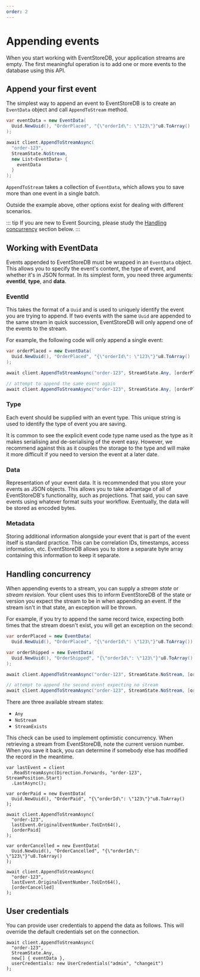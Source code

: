 ```yaml
---
order: 2
---
```


# Appending events

When you start working with EventStoreDB, your application streams are empty. The
first meaningful operation is to add one or more events to the database using
this API.

## Append your first event

The simplest way to append an event to EventStoreDB is to create an `EventData` object and call `AppendToStream` method.

```cs
var eventData = new EventData(
  Uuid.NewUuid(), "OrderPlaced", "{\"orderId\": \"123\"}"u8.ToArray()
);

await client.AppendToStreamAsync(
  "order-123",
  StreamState.NoStream,
  new List<EventData> {
    eventData
  }
);
```

`AppendToStream` takes a collection of `EventData`, which allows you to save more than one event in a single batch.
 
Outside the example above, other options exist for dealing with different scenarios. 

::: tip
If you are new to Event Sourcing, please study the [Handling concurrency](#handling-concurrency) section below.
:::

## Working with EventData

Events appended to EventStoreDB must be wrapped in an `EventData` object. This allows you to specify the event's content, the type of event, and whether it's in JSON format. In its simplest form, you need three arguments:  **eventId**, **type**, and **data**.

### EventId

This takes the format of a `Uuid` and is used to uniquely identify the event you are trying to append. If two events with the same `Uuid` are appended to the same stream in quick succession, EventStoreDB will only append one of the events to the stream. 

For example, the following code will only append a single event:

```cs
var orderPlaced = new EventData(
  Uuid.NewUuid(), "OrderPlaced", "{\"orderId\": \"123\"}"u8.ToArray()
);

await client.AppendToStreamAsync("order-123", StreamState.Any, [orderPlaced]);

// attempt to append the same event again
await client.AppendToStreamAsync("order-123", StreamState.Any, [orderPlaced]);
```

### Type

Each event should be supplied with an event type. This unique string is used to identify the type of event you are saving. 

It is common to see the explicit event code type name used as the type as it makes serialising and de-serialising of the event easy. However, we recommend against this as it couples the storage to the type and will make it more difficult if you need to version the event at a later date.

### Data

Representation of your event data. It is recommended that you store your events as JSON objects.  This allows you to take advantage of all of EventStoreDB's functionality, such as projections. That said, you can save events using whatever format suits your workflow. Eventually, the data will be stored as encoded bytes.

### Metadata

Storing additional information alongside your event that is part of the event itself is standard practice. This can be correlation IDs, timestamps, access information, etc. EventStoreDB allows you to store a separate byte array containing this information to keep it separate.

## Handling concurrency

When appending events to a stream, you can supply a *stream state* or *stream revision*. Your client uses this to inform EventStoreDB of the state or version you expect the stream to be in when appending an event. If the stream isn't in that state, an exception will be thrown. 

For example, if you try to append the same record twice, expecting both times that the stream doesn't exist, you will get an exception on the second:

```cs
var orderPlaced = new EventData(
  Uuid.NewUuid(), "OrderPlaced", "{\"orderId\": \"123\"}"u8.ToArray());

var orderShipped = new EventData(
  Uuid.NewUuid(), "OrderShipped", "{\"orderId\": \"123\"}"u8.ToArray()
);

await client.AppendToStreamAsync("order-123", StreamState.NoStream, [orderPlaced]);

// attempt to append the second event expecting no stream
await client.AppendToStreamAsync("order-123", StreamState.NoStream, [orderShipped]);
```

There are three available stream states: 
- `Any`
- `NoStream`
- `StreamExists`

This check can be used to implement optimistic concurrency. When retrieving a
stream from EventStoreDB, note the current version number. When you save it
back, you can determine if somebody else has modified the record in the
meantime.

```cs{1-3,11,21}
var lastEvent = client
  .ReadStreamAsync(Direction.Forwards, "order-123", StreamPosition.Start)
  .LastAsync();

var orderPaid = new EventData(
  Uuid.NewUuid(), "OrderPaid", "{\"orderId\": \"123\"}"u8.ToArray()
);

await client.AppendToStreamAsync(
  "order-123",
  lastEvent.OriginalEventNumber.ToUInt64(),
  [orderPaid]
);

var orderCancelled = new EventData(
  Uuid.NewUuid(), "OrderCancelled", "{\"orderId\": \"123\"}"u8.ToArray()
);

await client.AppendToStreamAsync(
  "order-123",
  lastEvent.OriginalEventNumber.ToUInt64(),
  [orderCancelled]
);
```

## User credentials

You can provide user credentials to append the data as follows. This will override the default credentials set on the connection.

```cs{5}
await client.AppendToStreamAsync(
  "order-123",
  StreamState.Any,
  new[] { eventData },
  userCredentials: new UserCredentials("admin", "changeit")
);
```